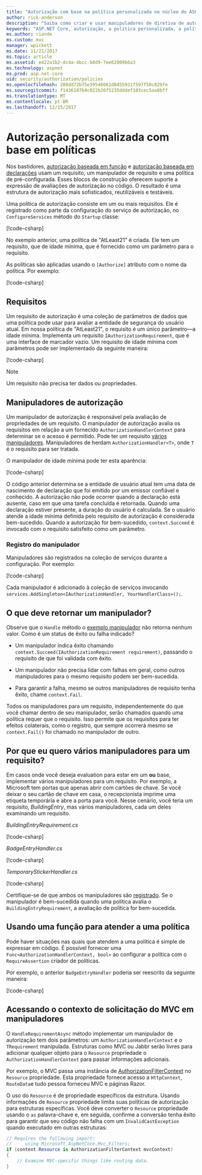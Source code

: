 ```yaml
---
title: "Autorização com base na política personalizada no núcleo do ASP.NET"
author: rick-anderson
description: "Saiba como criar e usar manipuladores de diretiva de autorização personalizada para impor requisitos de autorização em um aplicativo do ASP.NET Core."
keywords: "ASP.NET Core, autorização, a política personalizada, a política de autorização"
ms.author: riande
ms.custom: mvc
manager: wpickett
ms.date: 11/21/2017
ms.topic: article
ms.assetid: e422a1b2-dc4a-4bcc-b8d9-7ee62009b6a3
ms.technology: aspnet
ms.prod: asp.net-core
uid: security/authorization/policies
ms.openlocfilehash: 280dd72b75e39546061d8455931f597f50c829fe
ms.sourcegitcommit: f1436107b4c022b26f5235dddef103cec5aa6bff
ms.translationtype: MT
ms.contentlocale: pt-BR
ms.lasthandoff: 12/15/2017
---
```

# <a name="custom-policy-based-authorization"></a>Autorização personalizada com base em políticas

Nos bastidores, [autorização baseada em função](xref:security/authorization/roles) e [autorização baseada em declarações](xref:security/authorization/claims) usam um requisito, um manipulador de requisito e uma política de pré-configurada. Esses blocos de construção oferecem suporte a expressão de avaliações de autorização no código. O resultado é uma estrutura de autorização mais sofisticados, reutilizáveis e testáveis.

Uma política de autorização consiste em um ou mais requisitos. Ele é registrado como parte da configuração do serviço de autorização, no `ConfigureServices` método do `Startup` classe:

[!code-csharp[](policies/samples/PoliciesAuthApp1/Startup.cs?range=40-41,50-55,63,72)]

No exemplo anterior, uma política de "AtLeast21" é criada. Ele tem um requisito, que de idade mínima, que é fornecido como um parâmetro para o requisito.

As políticas são aplicadas usando o `[Authorize]` atributo com o nome da política. Por exemplo:

[!code-csharp[](policies/samples/PoliciesAuthApp1/Controllers/AlcoholPurchaseController.cs?name=snippet_AlcoholPurchaseControllerClass&highlight=4)]

## <a name="requirements"></a>Requisitos

Um requisito de autorização é uma coleção de parâmetros de dados que uma política pode usar para avaliar a entidade de segurança do usuário atual. Em nossa política de "AtLeast21", o requisito é um único parâmetro&mdash;a idade mínima. Implementa um requisito `IAuthorizationRequirement`, que é uma interface de marcador vazio. Um requisito de idade mínima com parâmetros pode ser implementado da seguinte maneira:

[!code-csharp[](policies/samples/PoliciesAuthApp1/Services/Requirements/MinimumAgeRequirement.cs?name=snippet_MinimumAgeRequirementClass)]

> [!NOTE]
> Um requisito não precisa ter dados ou propriedades.

<a name="security-authorization-policies-based-authorization-handler"></a>

## <a name="authorization-handlers"></a>Manipuladores de autorização

Um manipulador de autorização é responsável pela avaliação de propriedades de um requisito. O manipulador de autorização avalia os requisitos em relação a um fornecido `AuthorizationHandlerContext` para determinar se o acesso é permitido. Pode ter um requisito [vários manipuladores](#security-authorization-policies-based-multiple-handlers). Manipuladores de herdam `AuthorizationHandler<T>`, onde `T` é o requisito para ser tratada.

<a name="security-authorization-handler-example"></a>

O manipulador de idade mínima pode ter esta aparência:

[!code-csharp[](policies/samples/PoliciesAuthApp1/Services/Handlers/MinimumAgeHandler.cs?name=snippet_MinimumAgeHandlerClass)]

O código anterior determina se a entidade de usuário atual tem uma data de nascimento de declaração que foi emitido por um emissor confiável e conhecido. A autorização não pode ocorrer quando a declaração está ausente, caso em que uma tarefa concluída é retornada. Quando uma declaração estiver presente, a duração do usuário é calculada. Se o usuário atende a idade mínima definida pelo requisito de autorização é considerada bem-sucedido. Quando a autorização for bem-sucedido, `context.Succeed` é invocado com o requisito satisfeito como um parâmetro.

<a name="security-authorization-policies-based-handler-registration"></a>

### <a name="handler-registration"></a>Registro do manipulador

Manipuladores são registrados na coleção de serviços durante a configuração. Por exemplo:

[!code-csharp[](policies/samples/PoliciesAuthApp1/Startup.cs?range=40-41,50-55,63-65,72)]

Cada manipulador é adicionado à coleção de serviços invocando `services.AddSingleton<IAuthorizationHandler, YourHandlerClass>();`.

## <a name="what-should-a-handler-return"></a>O que deve retornar um manipulador?

Observe que o `Handle` método o [exemplo manipulador](#security-authorization-handler-example) não retorna nenhum valor. Como é um status de êxito ou falha indicado?

* Um manipulador indica êxito chamando `context.Succeed(IAuthorizationRequirement requirement)`, passando o requisito de que foi validada com êxito.

* Um manipulador não precisa lidar com falhas em geral, como outros manipuladores para o mesmo requisito podem ser bem-sucedida.

* Para garantir a falha, mesmo se outros manipuladores de requisito tenha êxito, chame `context.Fail`.

Todos os manipuladores para um requisito, independentemente do que você chamar dentro de seu manipulador, serão chamados quando uma política requer que o requisito. Isso permite que os requisitos para ter efeitos colaterais, como o registro, que sempre ocorrerá mesmo se `context.Fail()` foi chamado no manipulador de outro.

<a name="security-authorization-policies-based-multiple-handlers"></a>

## <a name="why-would-i-want-multiple-handlers-for-a-requirement"></a>Por que eu quero vários manipuladores para um requisito?

Em casos onde você deseja evaluation para estar em um **ou** base, implementar vários manipuladores para um requisito. Por exemplo, a Microsoft tem portas que apenas abrir com cartões de chave. Se você deixar o seu cartão de chave em casa, o recepcionista imprime uma etiqueta temporária e abre a porta para você. Nesse cenário, você teria um requisito, *BuildingEntry*, mas vários manipuladores, cada um deles examinando um requisito.

*BuildingEntryRequirement.cs*

[!code-csharp[](policies/samples/PoliciesAuthApp1/Services/Requirements/BuildingEntryRequirement.cs?name=snippet_BuildingEntryRequirementClass)]

*BadgeEntryHandler.cs*

[!code-csharp[](policies/samples/PoliciesAuthApp1/Services/Handlers/BadgeEntryHandler.cs?name=snippet_BadgeEntryHandlerClass)]

*TemporaryStickerHandler.cs*

[!code-csharp[](policies/samples/PoliciesAuthApp1/Services/Handlers/TemporaryStickerHandler.cs?name=snippet_TemporaryStickerHandlerClass)]

Certifique-se de que ambos os manipuladores são [registrado](xref:security/authorization/policies#security-authorization-policies-based-handler-registration). Se o manipulador é bem-sucedida quando uma política avalia o `BuildingEntryRequirement`, a avaliação de política for bem-sucedida.

## <a name="using-a-func-to-fulfill-a-policy"></a>Usando uma função para atender a uma política

Pode haver situações nas quais que atendem a uma política é simple de expressar em código. É possível fornecer uma `Func<AuthorizationHandlerContext, bool>` ao configurar a política com o `RequireAssertion` criador de políticas.

Por exemplo, o anterior `BadgeEntryHandler` poderia ser reescrito da seguinte maneira:

[!code-csharp[](policies/samples/PoliciesAuthApp1/Startup.cs?range=52-53,57-63)]

## <a name="accessing-mvc-request-context-in-handlers"></a>Acessando o contexto de solicitação do MVC em manipuladores

O `HandleRequirementAsync` método implementar um manipulador de autorização tem dois parâmetros: um `AuthorizationHandlerContext` e o `TRequirement` manipulada. Estruturas como MVC ou Jabbr serão livres para adicionar qualquer objeto para o `Resource` propriedade o `AuthorizationHandlerContext` para passar informações adicionais.

Por exemplo, o MVC passa uma instância de [AuthorizationFilterContext](/dotnet/api/?term=AuthorizationFilterContext) no `Resource` propriedade. Esta propriedade fornece acesso a `HttpContext`, `RouteData`e tudo pessoa forneceu MVC e páginas Razor.

O uso do `Resource` é de propriedade específicos da estrutura. Usando informações de `Resource` propriedade limita suas políticas de autorização para estruturas específicas. Você deve converter o `Resource` propriedade usando o `as` palavra-chave e, em seguida, confirme a conversão tenha êxito para garantir que seu código não falha com um `InvalidCastException` quando executado em outras estruturas:

```csharp
// Requires the following import:
//     using Microsoft.AspNetCore.Mvc.Filters;
if (context.Resource is AuthorizationFilterContext mvcContext)
{
    // Examine MVC-specific things like routing data.
}
```
